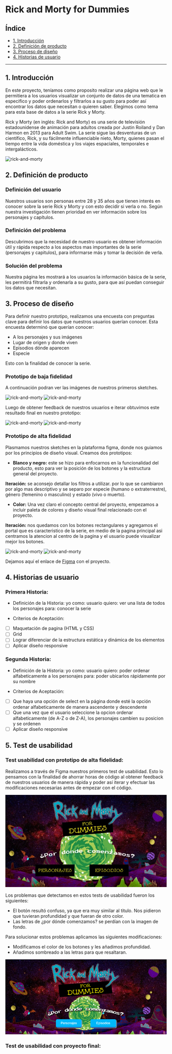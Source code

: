 # Rick and Morty for Dummies

## Índice

* [1. Introducción](#1-preámbulo)
* [2. Definición de producto](#2-)
* [3. Proceso de diseño](#3-)
* [4. Historias de usuario](#4-)


***

## 1. Introducción

En este proyecto, teníamos como proposito realizar una página web que le permitiera a los usuarios visualizar un conjunto de datos de una tematica en especifico y poder ordenarlos y filtrarlos a su gusto para poder así encontrar los datos que necesitan o quieren saber. Elegimos como tema para esta base de datos a la serie Rick y Morty. 

Rick y Morty (en inglés: Rick and Morty) es una serie de televisión estadounidense de animación para adultos creada por Justin Roiland y Dan Harmon en 2013 para Adult Swim. La serie sigue las desventuras de un científico, Rick, y su fácilmente influenciable nieto, Morty, quienes pasan el tiempo entre la vida doméstica y los viajes espaciales, temporales e intergalácticos. 

![rick-and-morty](/src/img/rickandmortyreadme.jpg)

## 2. Definición de producto

### Definición del usuario

Nuestros usuarios son personas entre 28 y 35 años que tienen interés en conocer sobre la serie Rick y Morty y con esto decidir si verla o no. Según nuestra investigación tienen prioridad en ver información sobre los personajes y capítulos.

### Definición del problema

Descubrimos que la necesidad de nuestro usuario es obtener información útil y rápida respecto a los aspectos mas importantes de la serie (personajes y capitulos), para informarse más y tomar la decisión de verla.

### Solución del problema

Nuestra página les mostrará a los usuarios la información básica de la serie, les permitirá filtrarla y ordenarla a su gusto, para que así puedan conseguir los datos que necesitan.


## 3. Proceso de diseño

Para definir nuestro prototipo, realizamos una encuesta con preguntas clave para definir los datos que nuestros usuarios querían conocer. Esta encuesta determinó que querían conocer:

- A los personajes y sus imágenes
- Lugar de origen y donde viven
- Episodios dónde aparecen
- Especie

Esto con la finalidad de conocer la serie. 


### Prototipo de baja fidelidad

A continuación podran ver las imágenes de nuestros primeros sketches.

![rick-and-morty](/src/img/sketch4.jpg)
![rick-and-morty](/src/img/sketch1.jpg)

Luego de obtener feedback de nuestros usuarios e iterar obtuvimos este resultado final en nuestro prototipo:

![rick-and-morty](/src/img/sketch2.jpg)
![rick-and-morty](/src/img/sketch3.jpg)

### Prototipo de alta fidelidad

Plasmamos nuestros sketches en la plataforma figma, donde nos guiamos por los principios de diseño visual. 
Creamos dos prototipos:
- **Blanco y negro:**
este se hizo para enfocarnos en la funcionalidad del producto, esto para ver la posición de los botones y 
la estructura general del proyecto.

**Iteración:** se aconsejo detallar los filtros a utilizar. por lo que se cambiaron por algo mas descriptivo y se separo por especie (humano o extraterrestre), género (femenino o masculino) y estado (vivo o muerto).

- **Color:**
Una vez claro el concepto central del proyecto, empezamos a incluir paleta de colores y diseño visual
final relacionado con el proyecto.

**Iteración:** nos quedamos con los botones rectangulares y agregamos el portal que es caracteristico de la serie, en medio de la pagina principal
asi centramos la atencion al centro de la pagina y el usuario puede visualizar mejor los botones.

![rick-and-morty](/src/img/figmarickandmorty.png)
![rick-and-morty](/src/img/figmapagprincipal.png)

Dejamos aquí el enlace de [Figma](https://www.figma.com/file/W2UglxzppAnvK6niyk6eWB/Prototipo-Rick-and-Morty) con el proyecto.


## 4. Historias de usuario

### Primera Historia:

- Definición de la Historia:
yo como: usuario
quiero: ver una lista de todos los personajes 
para: conocer la serie

- Criterios de Aceptación: 
* [ ] Maquetación de pagina (HTML y CSS)
* [ ] Grid
* [ ] Lograr diferenciar de la estructura estática y dinámica de los elementos
* [ ] Aplicar diseño responsive

### Segunda Historia:

- Definición de la Historia:
yo como: usuario
quiero: poder ordenar alfabeticamente a los personajes
para: poder ubicarlos rápidamente por su nombre

- Criterios de Aceptación: 
* [ ] Que haya una opción de select en la página donde esté la opción ordenar alfabeticamente de manera ascendente y descendente
* [ ] Que una vez que el usuario seleccione la opcion ordenar alfabeticamente (de A-Z o de Z-A), los personajes cambien su posicion y se ordenen
* [ ] Aplicar diseño responsive

## 5. Test de usabilidad

### Test usabilidad con prototipo de alta fidelidad:

Realizamos a través de Figma nuestros primeros test de usabilidad. Esto lo pensamos con la finalidad de ahorrar horas de código al obtener feedback de nuestros usuarios de manera rápida y poder así iterar y efectuar las modificaciones necesarias antes de empezar con el código. 

![prototipo-antes-de-feedback](/src/img/prototipoAntesDeFeedback.jpg)

Los problemas que detectamos en estos tests de usabilidad fueron los siguientes:

* El botón resultó confuso, ya que era muy similar al titulo. Nos pidieron que tuvieran profundidad y que fueran de otro color.
* Las letras de ¿por dónde comenzamos? se perdían con la imagen de fondo.

Para solucionar estos problemas aplicamos las siguientes modificaciones:

* Modificamos el color de los botones y les añadimos profundidad.
* Añadimos sombreado a las letras para que resaltaran.

![prototipo-despues-de-feedback](/src/img/prototipoDespuesDeFeedback.png)

### Test de usabilidad con proyecto final:
